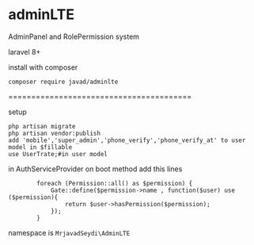 # adminLTE
AdminPanel and RolePermission system

laravel 8+

install with  composer
```
composer require javad/adminlte
```
========================================

setup 
````
php artisan migrate
php artisan vendor:publish
add 'mobile','super_admin','phone_verify','phone_verify_at' to user model in $fillable 
use UserTrate;#in user model 
````
in AuthServiceProvider on boot  method add this lines
```
        foreach (Permission::all() as $permission) {
            Gate::define($permission->name , function($user) use ($permission){
                return $user->hasPermission($permission);
            });
        }
```
namespace is `MrjavadSeydi\AdminLTE`
